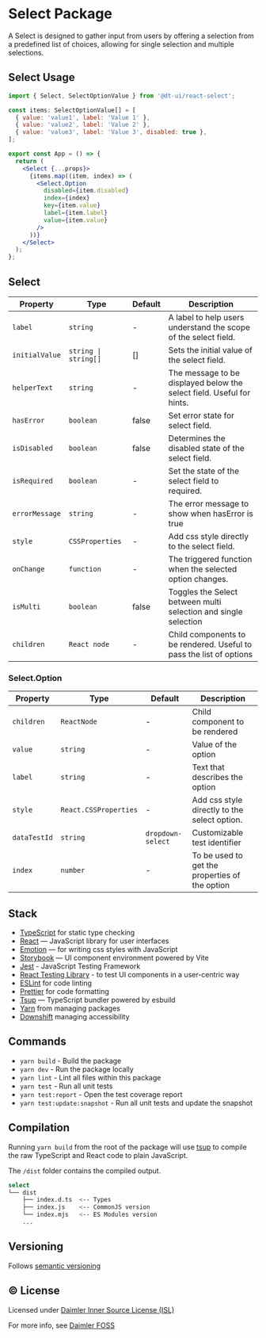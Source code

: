 # Select Package

A Select is designed to gather input from users by offering a selection from a predefined list of choices, allowing for single selection and multiple selections.

## Select Usage

```jsx
import { Select, SelectOptionValue } from '@dt-ui/react-select';

const items: SelectOptionValue[] = [
  { value: 'value1', label: 'Value 1' },
  { value: 'value2', label: 'Value 2' },
  { value: 'value3', label: 'Value 3', disabled: true },
];

export const App = () => {
  return (
    <Select {...props}>
      {items.map((item, index) => (
        <Select.Option
          disabled={item.disabled}
          index={index}
          key={item.value}
          label={item.label}
          value={item.value}
        />
      ))}
    </Select>
  );
};
```

## Select

| Property       | Type                 | Default | Description                                                           |
| -------------- | -------------------- | ------- | --------------------------------------------------------------------- |
| `label`        | `string`             | -       | A label to help users understand the scope of the select field.       |
| `initialValue` | `string \| string[]` | []      | Sets the initial value of the select field.                           |
| `helperText`   | `string`             | -       | The message to be displayed below the select field. Useful for hints. |
| `hasError`     | `boolean`            | false   | Set error state for select field.                                     |
| `isDisabled`   | `boolean`            | false   | Determines the disabled state of the select field.                    |
| `isRequired`   | `boolean`            | -       | Set the state of the select field to required.                        |
| `errorMessage` | `string`             | -       | The error message to show when hasError is true                       |
| `style`        | `CSSProperties`      | -       | Add css style directly to the select field.                           |
| `onChange`     | `function`           | -       | The triggered function when the selected option changes.              |
| `isMulti`      | `boolean`            | false   | Toggles the Select between multi selection and single selection       |
| `children`     | `React node`         | -       | Child components to be rendered. Useful to pass the list of options   |

### Select.Option

| Property     | Type                  | Default           | Description                                    |
| ------------ | --------------------- | ----------------- | ---------------------------------------------- |
| `children`   | `ReactNode`           | -                 | Child component to be rendered                 |
| `value`      | `string`              | -                 | Value of the option                            |
| `label`      | `string`              | -                 | Text that describes the option                 |
| `style`      | `React.CSSProperties` | -                 | Add css style directly to the select option.   |
| `dataTestId` | `string`              | `dropdown-select` | Customizable test identifier                   |
| `index`      | `number`              | -                 | To be used to get the properties of the option |

## Stack

- [TypeScript](https://www.typescriptlang.org/) for static type checking
- [React](https://reactjs.org/) — JavaScript library for user interfaces
- [Emotion](https://emotion.sh/docs/introduction) — for writing css styles with JavaScript
- [Storybook](https://storybook.js.org/) — UI component environment powered by Vite
- [Jest](https://jestjs.io/) - JavaScript Testing Framework
- [React Testing Library](https://testing-library.com/) - to test UI components in a user-centric way
- [ESLint](https://eslint.org/) for code linting
- [Prettier](https://prettier.io) for code formatting
- [Tsup](https://github.com/egoist/tsup) — TypeScript bundler powered by esbuild
- [Yarn](https://yarnpkg.com/) from managing packages
- [Downshift](https://www.downshift-js.com/) managing accessibility

## Commands

- `yarn build` - Build the package
- `yarn dev` - Run the package locally
- `yarn lint` - Lint all files within this package
- `yarn test` - Run all unit tests
- `yarn test:report` - Open the test coverage report
- `yarn test:update:snapshot` - Run all unit tests and update the snapshot

## Compilation

Running `yarn build` from the root of the package will use [tsup](https://tsup.egoist.dev/) to compile the raw TypeScript and React code to plain JavaScript.

The `/dist` folder contains the compiled output.

```bash
select
└── dist
    ├── index.d.ts  <-- Types
    ├── index.js    <-- CommonJS version
    └── index.mjs   <-- ES Modules version
    ...
```

## Versioning

Follows [semantic versioning](https://semver.org/)

## &copy; License

Licensed under [Daimler Inner Source License (ISL)](LICENSE.md)

For more info, see [Daimler FOSS](https://git.t3.daimlertruck.com/tbf/daimler-inner-source-license)
